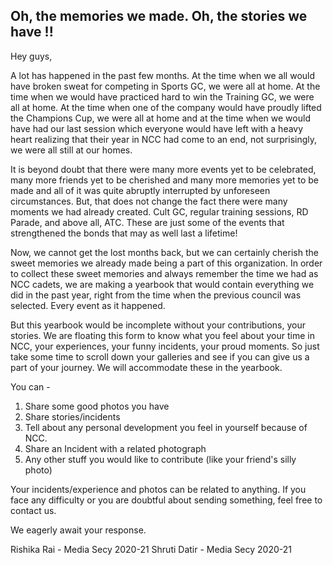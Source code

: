 ## Oh, the memories we made. Oh, the stories we have !!

Hey guys,

A lot has happened in the past few months. At the time when we all would have broken sweat for competing in Sports GC, we were all at home. At the time when we would have practiced hard to win the Training GC, we were all at home. At the time when one of the company would have proudly lifted the Champions Cup, we were all at home and at the time when we would have had our last session which everyone would have left with a heavy heart realizing that their year in NCC had come to an end, not surprisingly, we were all still at our homes. 

It is beyond doubt that there were many more events yet to be celebrated, many more friends yet to be cherished and many more memories yet to be made and all of it was quite abruptly interrupted by unforeseen circumstances. But, that does not change the fact there were many moments we had already created. Cult GC, regular training sessions, RD Parade, and above all, ATC. These are just some of the events that strengthened the bonds that may as well last a lifetime!

Now, we cannot get the lost months back, but we can certainly cherish the sweet memories we already made being a part of this organization. In order to collect these sweet memories and always remember the time we had as NCC cadets, we are making a yearbook that would contain everything we did in the past year, right from the time when the previous council was selected. Every event as it happened.

But this yearbook would be incomplete without your contributions, your stories. We are floating this form to know what you feel about your time in NCC, your experiences, your funny incidents, your proud moments. So just take some time to scroll down your galleries and see if you can give us a part of your journey. We will accommodate these in the yearbook.

You can - 

1.  Share some good photos you have 
2.  Share stories/incidents
3.  Tell about any personal development you feel in yourself because of NCC.
4.  Share an Incident with a related photograph
5.  Any other stuff you would like to contribute (like your friend's silly photo)

Your incidents/experience and photos can be related to anything. 
If you face any difficulty or you are doubtful about sending something, feel free to contact us.

We eagerly await your response.

Rishika Rai - Media Secy 2020-21
Shruti Datir -  Media Secy 2020-21
